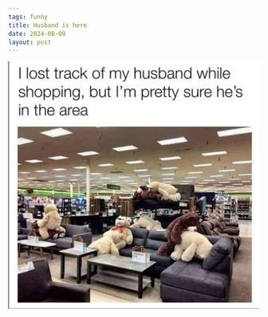 ```yaml
---
tags: funny
title: Husband is here
date: 2024-08-09
layout: post
---
```




![husbandshopping.png](https://raw.githubusercontent.com/muneer78/muneer78.github.io/master/images/husbandshopping.png)
        